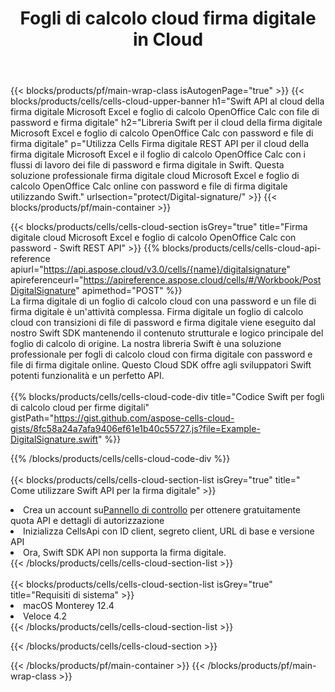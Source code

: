 ﻿---
title:  Fogli di calcolo cloud firma digitale in Cloud
description:  API cloud e SDK per Microsoft Excel e firma digitale OpenOffice Calc. Firma digitale dei fogli di calcolo del Cells Cloud API. L'SDK supporta i tipi di linguaggi di sviluppo. Includono Android, C#, Go, Java, NodeJS, Perl, PHP, Python, Ruby e swift.
url: /it/swift/protect/digital-signature/
---
{{< blocks/products/pf/main-wrap-class isAutogenPage="true" >}}
{{< blocks/products/cells/cells-cloud-upper-banner h1="Swift API al cloud della firma digitale Microsoft Excel e foglio di calcolo OpenOffice Calc con file di password e firma digitale" h2="Libreria Swift per il cloud della firma digitale Microsoft Excel e foglio di calcolo OpenOffice Calc con password e file di firma digitale" p="Utilizza Cells Firma digitale REST API per il cloud della firma digitale Microsoft Excel e il foglio di calcolo OpenOffice Calc con i flussi di lavoro dei file di password e firma digitale in Swift. Questa soluzione professionale firma digitale cloud Microsoft Excel e foglio di calcolo OpenOffice Calc online con password e file di firma digitale utilizzando Swift." urlsection="protect/Digital-signature/" >}}
{{< blocks/products/pf/main-container >}}

{{< blocks/products/cells/cells-cloud-section isGrey="true" title="Firma digitale cloud Microsoft Excel e foglio di calcolo OpenOffice Calc con password - Swift REST API" >}}
{{% blocks/products/cells/cells-cloud-api-reference apiurl="https://api.aspose.cloud/v3.0/cells/{name}/digitalsignature" apireferenceurl="https://apireference.aspose.cloud/cells/#/Workbook/PostDigitalSignature" apimethod="POST" %}}
<br/>
La firma digitale di un foglio di calcolo cloud con una password e un file di firma digitale è un'attività complessa. Firma digitale un foglio di calcolo cloud con transizioni di file di password e firma digitale viene eseguito dal nostro Swift SDK mantenendo il contenuto strutturale e logico principale del foglio di calcolo di origine. La nostra libreria Swift è una soluzione professionale per fogli di calcolo cloud con firma digitale con password e file di firma digitale online. Questo Cloud SDK offre agli sviluppatori Swift potenti funzionalità e un perfetto API.
<br/>
<br/>
{{% blocks/products/cells/cells-cloud-code-div title="Codice Swift per fogli di calcolo cloud per firme digitali" gistPath="https://gist.github.com/aspose-cells-cloud-gists/8fc58a24a7afa9406ef61e1b40c55727.js?file=Example-DigitalSignature.swift" %}}
  
{{% /blocks/products/cells/cells-cloud-code-div %}}
<br/>
<br/>
{{< blocks/products/cells/cells-cloud-section-list isGrey="true" title=" Come utilizzare Swift API per la firma digitale" >}}
<li> Crea un account su<a href="https://dashboard.aspose.cloud/">Pannello di controllo</a> per ottenere gratuitamente quota API e dettagli di autorizzazione</li>
<li>Inizializza CellsApi con ID client, segreto client, URL di base e versione API</li>
<li> Ora, Swift SDK API non supporta la firma digitale.</li>
{{< /blocks/products/cells/cells-cloud-section-list >}}
<br/>
<br/>
{{< blocks/products/cells/cells-cloud-section-list isGrey="true" title="Requisiti di sistema" >}}
<li>macOS Monterey 12.4</li>
<li>Veloce 4.2</li>
{{< /blocks/products/cells/cells-cloud-section-list >}}

{{< /blocks/products/cells/cells-cloud-section >}}

{{< /blocks/products/pf/main-container >}}
{{< /blocks/products/pf/main-wrap-class >}}
